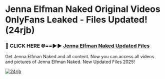 # Jenna Elfman Naked Original Videos 0nlyFans Leaked - Files Updated! (24rjb)

<h3>🔴 CLICK HERE 🌐==►► <a href="https://tinyurl.com/up5wt9bj" rel="nofollow">Jenna Elfman Naked Updated Files</a></h3>

Get Jenna Elfman Naked and all content. Now you can access all videos and pictures of Jenna Elfman Naked. New Updated Files 2025!

[![24rjb](https://i.imgur.com/ABiUzMV.gif)](https://tinyurl.com/up5wt9bj)

